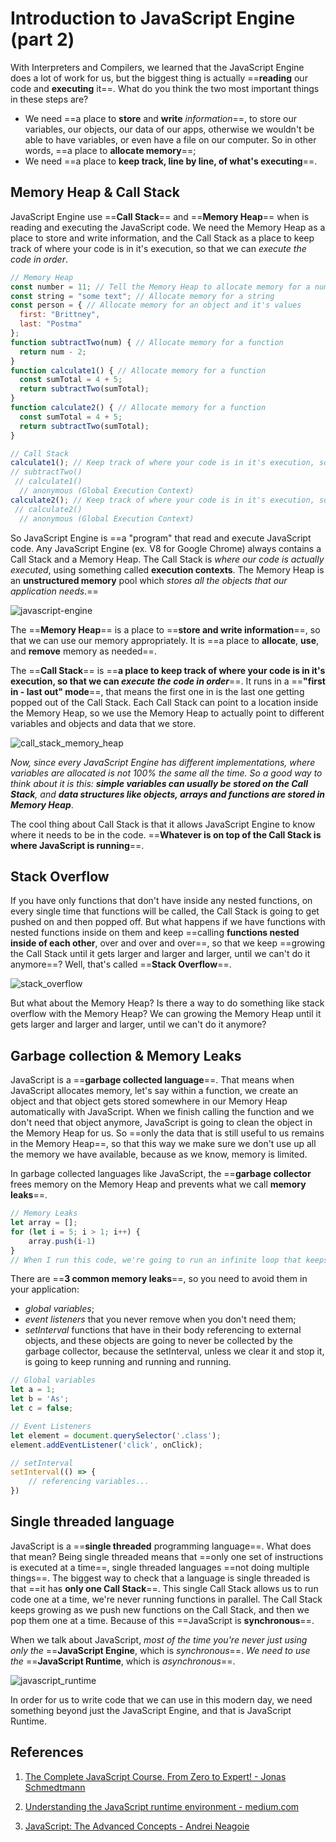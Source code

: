# Introduction to JavaScript Engine (part 2)

With Interpreters and Compilers, we learned that the JavaScript Engine does a lot of work for us, but the biggest thing is actually ==**reading** our code and **executing** it==. What do you think the two most important things in these steps are?

- We need ==a place to **store** and **write** _information_==,  to store our variables, our objects, our data of our apps, otherwise we wouldn't be able to have variables, or even have a file on our computer. So in other words, ==a place to **allocate memory**==;
- We need ==a place to **keep track, line by line, of what's executing**==.

## Memory Heap & Call Stack

JavaScript Engine use ==**Call Stack**== and ==**Memory Heap**== when is reading and executing the JavaScript code. We need the Memory Heap as a place to store and write information, and the Call Stack as a place to keep track of where your code is in it's execution, so that we can _execute the code in order_.

```js
// Memory Heap
const number = 11; // Tell the Memory Heap to allocate memory for a number
const string = "some text"; // Allocate memory for a string
const person = { // Allocate memory for an object and it's values
  first: "Brittney",
  last: "Postma"
};
function subtractTwo(num) { // Allocate memory for a function
  return num - 2;
}
function calculate1() { // Allocate memory for a function
  const sumTotal = 4 + 5;
  return subtractTwo(sumTotal);
}
function calculate2() { // Allocate memory for a function
  const sumTotal = 4 + 5;
  return subtractTwo(sumTotal);
}

// Call Stack
calculate1(); // Keep track of where your code is in it's execution, so that we can execute the code in order:
// subtractTwo()
 // calculate1()
  // anonymous (Global Execution Context)
calculate2(); // Keep track of where your code is in it's execution, so that we can execute the code in order:
 // calculate2()
  // anonymous (Global Execution Context)
```



So JavaScript Engine is ==a "program" that read and execute JavaScript code. Any JavaScript Engine (ex. V8 for Google Chrome) always contains a Call Stack and a Memory Heap. The Call Stack is _where our code is actually executed_, using something called **execution contexts**. The Memory Heap is an **unstructured memory** pool which _stores all the objects that our application needs_.==

![javascript-engine](../../img/javascript-engine.jpg)



The ==**Memory Heap**== is a place to ==**store and write information**==, so that we can use our memory appropriately. It is ==a place to **allocate**, **use**, and **remove** memory as needed==.

The ==**Call Stack**== is ==**a place to keep track of where your code is in it's execution, so that we can _execute the code in order_**==. It runs in a ==**"first in - last out" mode**==, that means the first one in is the last one getting popped out of the Call Stack. Each Call Stack can point to a location inside the Memory Heap, so we use the Memory Heap to actually point to different variables and objects and data that we store.

![call_stack_memory_heap](../../img/call_stack_memory_heap.jpg)

_Now, since every JavaScript Engine has different implementations, where variables are allocated is not 100% the same all the time. So a good way to think about it is this: **simple variables can usually be stored on the Call Stack**, and **data structures like objects, arrays and functions are stored in Memory Heap**_.

The cool thing about Call Stack is that it allows JavaScript Engine to know where it needs to be in the code. ==**Whatever is on top of the Call Stack is where JavaScript is running**==.

## Stack Overflow

If you have only functions that don't have inside any nested functions, on every single time that functions will be called, the Call Stack is going to get pushed on and then popped off. But what happens if we have functions with nested functions inside on them and keep ==calling **functions nested inside of each other**, over and over and over==, so that we keep ==growing the Call Stack until it gets larger and larger and larger, until we can't do it anymore==? Well, that's called ==**Stack Overflow**==.

![stack_overflow](../../img/stack_overflow.jpg)

But what about the Memory Heap? Is there a way to do something like stack overflow with the Memory Heap? We can growing the Memory Heap until it gets larger and larger and larger, until we can't do it anymore?

## Garbage collection & Memory Leaks

JavaScript is a ==**garbage collected language**==. That means when JavaScript allocates memory, let's say within a function, we create an object and that object gets stored somewhere in our Memory Heap automatically with JavaScript. When we finish calling the function and we don't need that object anymore, JavaScript is going to clean the object in the Memory Heap for us. So ==only the data that is still useful to us remains in the Memory Heap==, so that this way we make sure we don't use up all the memory we have available, because as we know, memory is limited.

In garbage collected languages like JavaScript, the ==**garbage collector** frees memory on the Memory Heap and prevents what we call **memory leaks**==.

```js
// Memory Leaks
let array = [];
for (let i = 5; i > 1; i++) {
    array.push(i-1)
}
// When I run this code, we're going to run an infinite loop that keeps pushing to the array "i-1" over and over and over, until we fill up the Memory Heap and there's no memory space for us to use, and we're going to crash the browser. The garbage collection wasn't  working because we still using the array, garbage collection only removes data from Memory Heap if we are not using anymore.
```

There are ==**3 common memory leaks**==, so you need to avoid them in your application:

- _global variables_;
- _event listeners_ that you never remove when you don't need them;
- _setInterval_ functions that have in their body referencing to external objects, and these objects are going to never be collected by the garbage collector, because the setInterval, unless we clear it and stop it, is going to keep running and running and running.

```js
// Global variables
let a = 1;
let b = 'As';
let c = false;

// Event Listeners
let element = document.querySelector('.class');
element.addEventListener('click', onClick);

// setInterval
setInterval(() => {
    // referencing variables...
})
```

## Single threaded language

JavaScript is a ==**single threaded** programming language==. What does that mean? Being single threaded means that ==only one set of instructions is executed at a time==, single threaded languages ==not doing multiple things==. The biggest way to check that a language is single threaded is that ==it has **only one Call Stack**==. This single Call Stack allows us to run code one at a time, we're never running functions in parallel. The Call Stack keeps growing as we push new functions on the Call Stack, and then we pop them one at a time. Because of this ==JavaScript is **synchronous**==.

When we talk about JavaScript, _most of the time you're never just using only the_ ==**JavaScript Engine**, which is _synchronous_==. _We need to use the_ ==**JavaScript Runtime**, which is _asynchronous_==.

![javascript_runtime](../../img/javascript_runtime.jpg)

In order for us to write code that we can use in this modern day, we need something beyond just the JavaScript Engine, and that is JavaScript Runtime.

## References

1. [The Complete JavaScript Course. From Zero to Expert! - Jonas Schmedtmann](https://www.udemy.com/course/the-complete-javascript-course/?utm_source=adwords&utm_medium=udemyads&utm_campaign=JavaScript_v.PROF_la.EN_cc.ROWMTA-B_ti.6368&utm_content=deal4584&utm_term=_._ag_130756014153_._ad_558386196906_._kw__._de_c_._dm__._pl__._ti_dsa-774930039569_._li_1011789_._pd__._&matchtype=&gclid=CjwKCAjwiuuRBhBvEiwAFXKaNCuaAhZ8UB5kIldtb76eeAyfM0SUKeceBq3FKF24pNxDVe-_g0-DPxoCnWwQAvD_BwE)

2. [Understanding the JavaScript runtime environment - medium.com](https://medium.com/@gemma.stiles/understanding-the-javascript-runtime-environment-4dd8f52f6fca)

3. [JavaScript: The Advanced Concepts - Andrei Neagoie](https://www.udemy.com/course/advanced-javascript-concepts/)

